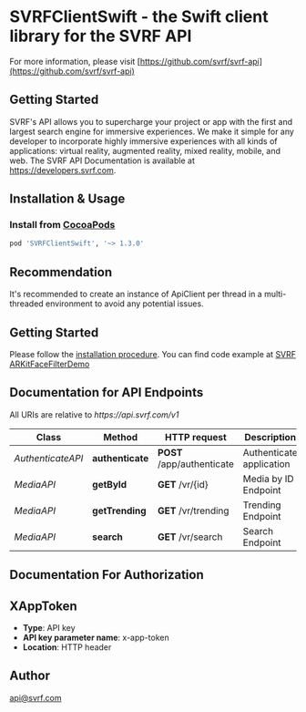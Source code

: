 # SVRFClientSwift - the Swift client library for the SVRF API

For more information, please visit [https://github.com/svrf/svrf-api](https://github.com/svrf/svrf-api)

## Getting Started
SVRF's API allows you to supercharge your project or app with the first and largest search engine for immersive experiences. We make it simple for any developer to incorporate highly immersive experiences with all kinds of applications: virtual reality, augmented reality, mixed reality, mobile, and web.
The SVRF API Documentation is available at <https://developers.svrf.com>.

## Installation & Usage
### Install from [CocoaPods](https://cocoapods.org/)
```ruby
pod 'SVRFClientSwift', '~> 1.3.0'
```

## Recommendation
It's recommended to create an instance of ApiClient per thread in a multi-threaded environment to avoid any potential issues.

## Getting Started
Please follow the [installation procedure](#installation--usage). You can find code example at [SVRF ARKitFaceFilterDemo](https://github.com/SVRF/svrf-api/blob/master/examples/ARKitFaceFilterDemo/ARKitFaceFilterDemo/SvrfApi.swift)

## Documentation for API Endpoints
All URIs are relative to *https:&#x2F;&#x2F;api.svrf.com&#x2F;v1*

Class | Method | HTTP request | Description
------------ | ------------- | ------------- | -------------
*AuthenticateAPI* | **authenticate** | **POST** /app/authenticate | Authenticate application
*MediaAPI* | **getById** | **GET** /vr/{id} | Media by ID Endpoint
*MediaAPI* | **getTrending** | **GET** /vr/trending | Trending Endpoint
*MediaAPI* | **search** | **GET** /vr/search | Search Endpoint

## Documentation For Authorization
## XAppToken
- **Type**: API key
- **API key parameter name**: x-app-token
- **Location**: HTTP header

## Author
api@svrf.com
